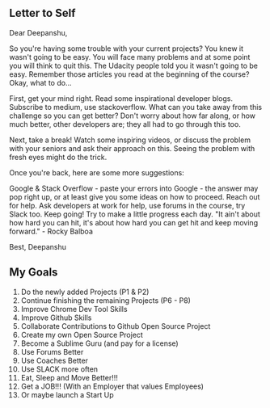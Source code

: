 ## Letter to Self

Dear Deepanshu,

So you're having some trouble with your current projects? You knew it wasn't going to be easy. You will face many problems and at some point you will think to quit this. The Udacity people told you it wasn't going to be easy. Remember those articles you read at the beginning of the course? Okay, what to do...

First, get your mind right. Read some inspirational developer blogs. Subscribe to medium, use stackoverflow. What can you take away from this challenge so you can get better? Don't worry about how far along, or how much better, other developers are; they all had to go through this too.

Next, take a break! Watch some inspiring videos, or discuss the problem with your seniors and ask their approach on this. Seeing the problem with fresh eyes might do the trick.

Once you're back, here are some more suggestions:

Google & Stack Overflow - paste your errors into Google - the answer may pop right up, or at least give you some ideas on how to proceed.
Reach out for help. Ask developers at work for help, use forums in the course, try Slack too.
Keep going! Try to make a little progress each day.
"It ain't about how hard you can hit, it's about how hard you can get hit and keep moving forward." - Rocky Balboa

Best, Deepanshu

## My Goals

1) Do the newly added Projects (P1 & P2)
2) Continue finishing the remaining Projects (P6 - P8)
3) Improve Chrome Dev Tool Skills
4) Improve Github Skills
5) Collaborate Contributions to Github Open Source Project
6) Create my own Open Source Project
7) Become a Sublime Guru (and pay for a license)
8) Use Forums Better
9) Use Coaches Better
10) Use SLACK more often
11) Eat, Sleep and Move Better!!!
12) Get a JOB!!! (With an Employer that values Employees)
13) Or maybe launch a Start Up
